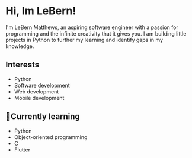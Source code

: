 # Hi, Im LeBern!

I'm LeBern Matthews, an aspiring software engineer with a passion for programming and the infinite creativity that it gives you.
I am building little projects in Python to further my learning and identify gaps in my knowledge.

## Interests
- Python
- Software development
- Web development
- Mobile development

## 🌱Currently learning
- Python
- Object-oriented programming
- C
- Flutter
<!---
LeBern-Matthews/LeBern-Matthews is a ✨ special ✨ repository because its `README.md` (this file) appears on your GitHub profile.
You can click the Preview link to take a look at your changes.
--->
